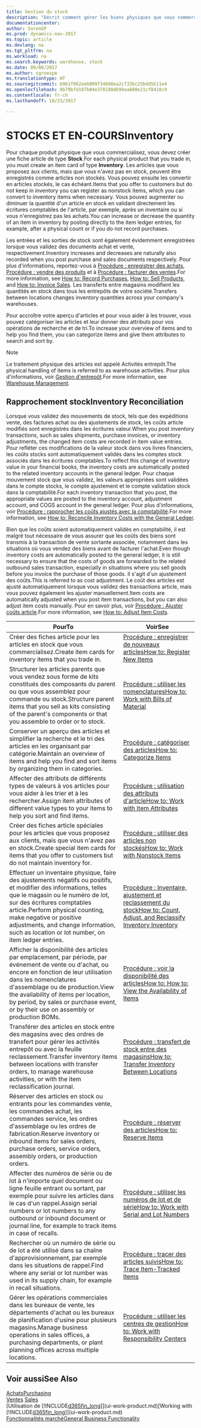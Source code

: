 ```yaml
---
title: Gestion du stock
description: "Décrit comment gérer les biens physiques que vous commercialisez, par exemple, la gestion du stock de votre entrepôt."
documentationcenter: 
author: SorenGP
ms.prod: dynamics-nav-2017
ms.topic: article
ms.devlang: na
ms.tgt_pltfrm: na
ms.workload: na
ms.search.keywords: warehouse, stock
ms.date: 09/08/2017
ms.author: sgroespe
ms.translationtype: HT
ms.sourcegitcommit: b9b1f062ee6009f34698ea2cf33bc25bdd5b11e4
ms.openlocfilehash: 8b79bfd187b04e378180d699aa880e21cf8410c9
ms.contentlocale: fr-ch
ms.lasthandoff: 10/23/2017

---
```


# <a name="inventory"></a><span data-ttu-id="bc5c9-103">STOCKS ET EN-COURS</span><span class="sxs-lookup"><span data-stu-id="bc5c9-103">Inventory</span></span>
<span data-ttu-id="bc5c9-104">Pour chaque produit physique que vous commercialisez, vous devez créer une fiche article de type **Stock**.</span><span class="sxs-lookup"><span data-stu-id="bc5c9-104">For each physical product that you trade in, you must create an item card of type **Inventory**.</span></span> <span data-ttu-id="bc5c9-105">Les articles que vous proposez aux clients, mais que vous n'avez pas en stock, peuvent être enregistrés comme articles non stockés. Vous pouvez ensuite les convertir en articles stockés, le cas échéant.</span><span class="sxs-lookup"><span data-stu-id="bc5c9-105">Items that you offer to customers but do not keep in inventory you can register as nonstock items, which you can convert to inventory items when necessary.</span></span> <span data-ttu-id="bc5c9-106">Vous pouvez augmenter ou diminuer la quantité d'un article en stock en validant directement les écritures comptables de l'article, par exemple, après un inventaire ou si vous n'enregistrez pas les achats.</span><span class="sxs-lookup"><span data-stu-id="bc5c9-106">You can increase or decrease the quantity of an item in inventory by posting directly to the item ledger entries, for example, after a physical count or if you do not record purchases.</span></span>

<span data-ttu-id="bc5c9-107">Les entrées et les sorties de stock sont également évidemment enregistrées lorsque vous validez des documents achat et vente, respectivement.</span><span class="sxs-lookup"><span data-stu-id="bc5c9-107">Inventory increases and decreases are naturally also recorded when you post purchase and sales documents respectively.</span></span> <span data-ttu-id="bc5c9-108">Pour plus d'informations, reportez-vous à [Procédure : enregistrer des achats](purchasing-how-record-purchases.md), [Procédure : vendre des produits](sales-how-sell-products.md) et à [Procédure : facturer des ventes](sales-how-invoice-sales.md).</span><span class="sxs-lookup"><span data-stu-id="bc5c9-108">For more information, see [How to: Record Purchases](purchasing-how-record-purchases.md), [How to: Sell Products](sales-how-sell-products.md), and [How to: Invoice Sales](sales-how-invoice-sales.md).</span></span> <span data-ttu-id="bc5c9-109">Les transferts entre magasins modifient les quantités en stock dans tous les entrepôts de votre société.</span><span class="sxs-lookup"><span data-stu-id="bc5c9-109">Transfers between locations changes inventory quantities across your company's warehouses.</span></span>   

<span data-ttu-id="bc5c9-110">Pour accroître votre aperçu d'articles et pour vous aider à les trouver, vous pouvez catégoriser les articles et leur donner des attributs pour vos opérations de recherche et de tri.</span><span class="sxs-lookup"><span data-stu-id="bc5c9-110">To increase your overview of items and to help you find them, you can categorize items and give them attributes to search and sort by.</span></span>

> [!NOTE]
> <span data-ttu-id="bc5c9-111">Le traitement physique des articles est appelé Activités entrepôt.</span><span class="sxs-lookup"><span data-stu-id="bc5c9-111">The physical handling of items is referred to as warehouse activities.</span></span> <span data-ttu-id="bc5c9-112">Pour plus d'informations, voir [Gestion d'entrepôt](warehouse-manage-warehouse.md).</span><span class="sxs-lookup"><span data-stu-id="bc5c9-112">For more information, see [Warehouse Management](warehouse-manage-warehouse.md).</span></span>

## <a name="inventory-reconciliation"></a><span data-ttu-id="bc5c9-113">Rapprochement stock</span><span class="sxs-lookup"><span data-stu-id="bc5c9-113">Inventory Reconciliation</span></span>
<span data-ttu-id="bc5c9-114">Lorsque vous validez des mouvements de stock, tels que des expéditions vente, des factures achat ou des ajustements de stock, les coûts article modifiés sont enregistrés dans les écritures valeur.</span><span class="sxs-lookup"><span data-stu-id="bc5c9-114">When you post inventory transactions, such as sales shipments, purchase invoices, or inventory adjustments, the changed item costs are recorded in item value entries.</span></span> <span data-ttu-id="bc5c9-115">Pour refléter ces modifications de la valeur stock dans vos livres financiers, les coûts stocks sont automatiquement validés dans les comptes stock associés dans les écritures comptables.</span><span class="sxs-lookup"><span data-stu-id="bc5c9-115">To reflect this change of inventory value in your financial books, the inventory costs are automatically posted to the related inventory accounts in the general ledger.</span></span> <span data-ttu-id="bc5c9-116">Pour chaque mouvement stock que vous validez, les valeurs appropriées sont validées dans le compte stocks, le compte ajustement et le compte validation stock dans la comptabilité.</span><span class="sxs-lookup"><span data-stu-id="bc5c9-116">For each inventory transaction that you post, the appropriate values are posted to the inventory account, adjustment account, and COGS account in the general ledger.</span></span> <span data-ttu-id="bc5c9-117">Pour plus d'informations, voir [Procédure : rapprocher les coûts ajustés avec la comptabilité](finance-how-to-post-inventory-costs-to-the-general-ledger.md).</span><span class="sxs-lookup"><span data-stu-id="bc5c9-117">For more information, see [How to: Reconcile Inventory Costs with the General Ledger](finance-how-to-post-inventory-costs-to-the-general-ledger.md).</span></span>

<span data-ttu-id="bc5c9-118">Bien que les coûts soient automatiquement validés en comptabilité, il est malgré tout nécessaire de vous assurer que les coûts des biens sont transmis à la transaction de vente sortante associée, notamment dans les situations où vous vendez des biens avant de facturer l'achat.</span><span class="sxs-lookup"><span data-stu-id="bc5c9-118">Even though inventory costs are automatically posted to the general ledger, it is still necessary to ensure that the costs of goods are forwarded to the related outbound sales transaction, especially in situations where you sell goods before you invoice the purchase of those goods.</span></span> <span data-ttu-id="bc5c9-119">Il s'agit d'un ajustement des coûts.</span><span class="sxs-lookup"><span data-stu-id="bc5c9-119">This is referred to as cost adjustment.</span></span> <span data-ttu-id="bc5c9-120">Le coût des articles est ajusté automatiquement lorsque vous validez des transactions article, mais vous pouvez également les ajuster manuellement.</span><span class="sxs-lookup"><span data-stu-id="bc5c9-120">Item costs are automatically adjusted when you post item transactions, but you can also adjust item costs manually.</span></span> <span data-ttu-id="bc5c9-121">Pour en savoir plus, voir [Procédure : Ajuster coûts article](inventory-how-adjust-item-costs.md).</span><span class="sxs-lookup"><span data-stu-id="bc5c9-121">For more information, see [How to: Adjust Item Costs](inventory-how-adjust-item-costs.md).</span></span>

|<span data-ttu-id="bc5c9-122">Pour</span><span class="sxs-lookup"><span data-stu-id="bc5c9-122">To</span></span> |<span data-ttu-id="bc5c9-123">Voir</span><span class="sxs-lookup"><span data-stu-id="bc5c9-123">See</span></span> |
|---|----|
|<span data-ttu-id="bc5c9-124">Créer des fiches article pour les articles en stock que vous commercialisez.</span><span class="sxs-lookup"><span data-stu-id="bc5c9-124">Create item cards for inventory items that you trade in.</span></span>|[<span data-ttu-id="bc5c9-125">Procédure : enregistrer de nouveaux articles</span><span class="sxs-lookup"><span data-stu-id="bc5c9-125">How to: Register New Items</span></span>](inventory-how-register-new-items.md)|
|<span data-ttu-id="bc5c9-126">Structurer les articles parents que vous vendez sous forme de kits constitués des composants du parent ou que vous assemblez pour commande ou stock.</span><span class="sxs-lookup"><span data-stu-id="bc5c9-126">Structure parent items that you sell as kits consisting of the parent's components or that you assemble to order or to stock.</span></span>|[<span data-ttu-id="bc5c9-127">Procédure : utiliser les nomenclatures</span><span class="sxs-lookup"><span data-stu-id="bc5c9-127">How to: Work with Bills of Material</span></span>](inventory-how-work-BOMs.md)|
|<span data-ttu-id="bc5c9-128">Conserver un aperçu des articles et simplifier la recherche et le tri des articles en les organisant par catégorie.</span><span class="sxs-lookup"><span data-stu-id="bc5c9-128">Maintain an overview of items and help you find and sort items by organizing them in categories.</span></span>|[<span data-ttu-id="bc5c9-129">Procédure : catégoriser des articles</span><span class="sxs-lookup"><span data-stu-id="bc5c9-129">How to: Categorize Items</span></span>](inventory-how-categorize-items.md)|
|<span data-ttu-id="bc5c9-130">Affecter des attributs de différents types de valeurs à vos articles pour vous aider à les trier et à les rechercher.</span><span class="sxs-lookup"><span data-stu-id="bc5c9-130">Assign item attributes of different value types to your items to help you sort and find items.</span></span>|[<span data-ttu-id="bc5c9-131">Procédure : utilisation des attributs d'article</span><span class="sxs-lookup"><span data-stu-id="bc5c9-131">How to: Work with Item Attributes</span></span>](inventory-how-work-item-attributes.md)|
|<span data-ttu-id="bc5c9-132">Créer des fiches article spéciales pour les articles que vous proposez aux clients, mais que vous n'avez pas en stock.</span><span class="sxs-lookup"><span data-stu-id="bc5c9-132">Create special item cards for items that you offer to customers but do not maintain inventory for.</span></span>|[<span data-ttu-id="bc5c9-133">Procédure : utiliser des articles non stockés</span><span class="sxs-lookup"><span data-stu-id="bc5c9-133">How to: Work with Nonstock Items</span></span>](inventory-how-work-nonstock-items.md)|
|<span data-ttu-id="bc5c9-134">Effectuer un inventaire physique, faire des ajustements négatifs ou positifs, et modifier des informations, telles que le magasin ou le numéro de lot, sur des écritures comptables article.</span><span class="sxs-lookup"><span data-stu-id="bc5c9-134">Perform physical counting, make negative or positive adjustments, and change information, such as location or lot number, on item ledger entries.</span></span>|[<span data-ttu-id="bc5c9-135">Procédure : Inventaire, ajustement et reclassement du stock</span><span class="sxs-lookup"><span data-stu-id="bc5c9-135">How to: Count, Adjust, and Reclassify Inventory Inventory</span></span>](inventory-how-count-adjust-reclassify.md)|
|<span data-ttu-id="bc5c9-136">Afficher la disponibilité des articles par emplacement, par période, par événement de vente ou d'achat, ou encore en fonction de leur utilisation dans les nomenclatures d'assemblage ou de production.</span><span class="sxs-lookup"><span data-stu-id="bc5c9-136">View the availability of items per location, by period, by sales or purchase event, or by their use on assembly or production BOMs.</span></span>|[<span data-ttu-id="bc5c9-137">Procédure : voir la disponibilité des articles</span><span class="sxs-lookup"><span data-stu-id="bc5c9-137">How to: How to: View the Availability of Items</span></span>](inventory-how-availability-overview.md)|
|<span data-ttu-id="bc5c9-138">Transférer des articles en stock entre des magasins avec des ordres de transfert pour gérer les activités entrepôt ou avec la feuille reclassement.</span><span class="sxs-lookup"><span data-stu-id="bc5c9-138">Transfer inventory items between locations with transfer orders, to manage warehouse activities, or with the item reclassification journal.</span></span>|[<span data-ttu-id="bc5c9-139">Procédure : transfert de stock entre des magasins</span><span class="sxs-lookup"><span data-stu-id="bc5c9-139">How to: Transfer Inventory Between Locations</span></span>](inventory-how-transfer-between-locations.md)|
|<span data-ttu-id="bc5c9-140">Réserver des articles en stock ou entrants pour les commandes vente, les commandes achat, les commandes service, les ordres d'assemblage ou les ordres de fabrication.</span><span class="sxs-lookup"><span data-stu-id="bc5c9-140">Reserve inventory or inbound items for sales orders, purchase orders, service orders, assembly orders, or production orders.</span></span>|[<span data-ttu-id="bc5c9-141">Procédure : réserver des articles</span><span class="sxs-lookup"><span data-stu-id="bc5c9-141">How to: Reserve Items</span></span>](inventory-how-to-reserve-items.md)|
|<span data-ttu-id="bc5c9-142">Affecter des numéros de série ou de lot à n'importe quel document ou ligne feuille entrant ou sortant, par exemple pour suivre les articles dans le cas d'un rappel.</span><span class="sxs-lookup"><span data-stu-id="bc5c9-142">Assign serial numbers or lot numbers to any outbound or inbound document or journal line, for example to track items in case of recalls.</span></span>|[<span data-ttu-id="bc5c9-143">Procédure : utiliser les numéros de lot et de série</span><span class="sxs-lookup"><span data-stu-id="bc5c9-143">How to: Work with Serial and Lot Numbers</span></span>](inventory-how-work-item-tracking.md)|
|<span data-ttu-id="bc5c9-144">Rechercher où un numéro de série ou de lot a été utilisé dans sa chaîne d'approvisionnement, par exemple dans les situations de rappel.</span><span class="sxs-lookup"><span data-stu-id="bc5c9-144">Find where any serial or lot number was used in its supply chain, for example in recall situations.</span></span>|[<span data-ttu-id="bc5c9-145">Procédure : tracer des articles suivis</span><span class="sxs-lookup"><span data-stu-id="bc5c9-145">How to: Trace Item-Tracked Items</span></span>](inventory-how-to-trace-item-tracked-items.md)|
|<span data-ttu-id="bc5c9-146">Gérer les opérations commerciales dans les bureaux de vente, les départements d'achat ou les bureaux de planification d'usine pour plusieurs magasins.</span><span class="sxs-lookup"><span data-stu-id="bc5c9-146">Manage business operations in sales offices, a purchasing departments, or plant planning offices across multiple locations.</span></span>|[<span data-ttu-id="bc5c9-147">Procédure : utiliser les centres de gestion</span><span class="sxs-lookup"><span data-stu-id="bc5c9-147">How to: Work with Responsibility Centers</span></span>](inventory-responsibility-centers.md)|

## <a name="see-also"></a><span data-ttu-id="bc5c9-148">Voir aussi</span><span class="sxs-lookup"><span data-stu-id="bc5c9-148">See Also</span></span>  
[<span data-ttu-id="bc5c9-149">Achats</span><span class="sxs-lookup"><span data-stu-id="bc5c9-149">Purchasing</span></span>](purchasing-manage-purchasing.md)  
<span data-ttu-id="bc5c9-150">[Ventes](sales-manage-sales.md)  </span><span class="sxs-lookup"><span data-stu-id="bc5c9-150">[Sales](sales-manage-sales.md)  </span></span>  
<span data-ttu-id="bc5c9-151">[Utilisation de [!INCLUDE[d365fin_long](includes/d365fin_long_md.md)]](ui-work-product.md)</span><span class="sxs-lookup"><span data-stu-id="bc5c9-151">[Working with [!INCLUDE[d365fin_long](includes/d365fin_long_md.md)]](ui-work-product.md)</span></span>  
[<span data-ttu-id="bc5c9-152">Fonctionnalités marché</span><span class="sxs-lookup"><span data-stu-id="bc5c9-152">General Business Functionality</span></span>](ui-across-business-areas.md)

##

